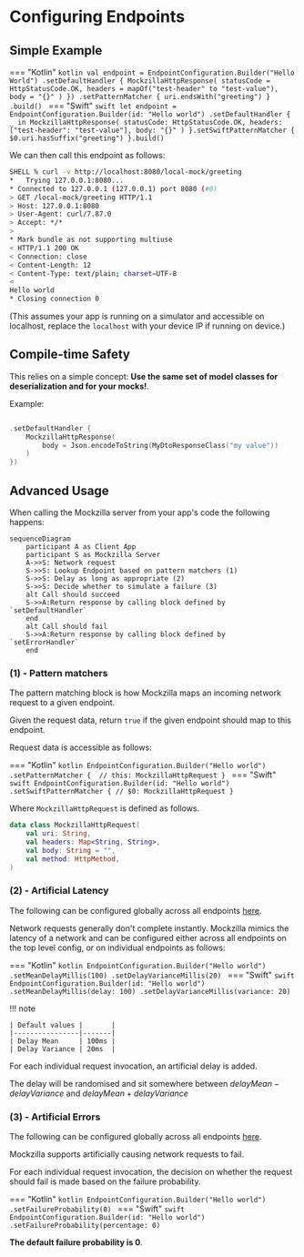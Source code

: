 # Configuring Endpoints

## Simple Example

=== "Kotlin"
    ```kotlin
    val endpoint = EndpointConfiguration.Builder("Hello World")
        .setDefaultHandler {
            MockzillaHttpResponse(
                statusCode = HttpStatusCode.OK,
                headers = mapOf("test-header" to "test-value"),
                body = "{}"
            )
        })
        .setPatternMatcher { uri.endsWith("greeting") }
        .build()
    ```
=== "Swift"
    ```swift
    let endpoint = EndpointConfiguration.Builder(id: "Hello world")
        .setDefaultHandler { _ in
            MockzillaHttpResponse(
                statusCode: HttpStatusCode.OK,
                headers: ["test-header": "test-value"],
                body: "{}"
            )
        }.setSwiftPatternMatcher {
            $0.uri.hasSuffix("greeting")
        }.build()
    ```

We can then call this endpoint as follows:
```bash
SHELL % curl -v http://localhost:8080/local-mock/greeting 
*   Trying 127.0.0.1:8080...
* Connected to 127.0.0.1 (127.0.0.1) port 8080 (#0)
> GET /local-mock/greeting HTTP/1.1
> Host: 127.0.0.1:8080
> User-Agent: curl/7.87.0
> Accept: */*
> 
* Mark bundle as not supporting multiuse
< HTTP/1.1 200 OK
< Connection: close
< Content-Length: 12
< Content-Type: text/plain; charset=UTF-8
< 
Hello world
* Closing connection 0
```

(This assumes your app is running on a simulator and accessible on localhost, replace the `localhost` with your device IP if running on device.)

## Compile-time Safety

This relies on a simple concept: **Use the same set of model classes for deserialization and for your mocks!**.

Example:

```kotlin

.setDefaultHandler {
    MockzillaHttpResponse(
        body = Json.encodeToString(MyDtoResponseClass("my value"))
    )
})
```

## Advanced Usage

When calling the Mockzilla server from your app's code the following happens:

```mermaid
sequenceDiagram    
    participant A as Client App
    participant S as Mockzilla Server
    A->>S: Network request
    S->>S: Lookup Endpoint based on pattern matchers (1)
    S->>S: Delay as long as appropriate (2)
    S->>S: Decide whether to simulate a failure (3)
    alt Call should succeed
    S->>A:Return response by calling block defined by `setDefaultHandler`
    end
    alt Call should fail
    S->>A:Return response by calling block defined by `setErrorHandler`
    end
```

### (1) - Pattern matchers

The pattern matching block is how Mockzilla maps an incoming network request to a given endpoint.

Given the request data, return `true` if the given endpoint should map to this endpoint.

Request data is accessible as follows:

=== "Kotlin"
    ```kotlin
        EndpointConfiguration.Builder("Hello world")
            .setPatternMatcher { 
                // this: MockzillaHttpRequest
            }
    ```
=== "Swift"
    ```swift
        EndpointConfiguration.Builder(id: "Hello world")
            .setSwiftPatternMatcher {
                // $0: MockzillaHttpRequest
            }
    ```

Where `MockzillaHttpRequest` is defined as follows.

```kotlin
data class MockzillaHttpRequest(
    val uri: String,
    val headers: Map<String, String>,
    val body: String = "",
    val method: HttpMethod,
)
```

### (2) - Artificial Latency

The following can be configured globally across all endpoints [here](dokka/mockzilla/com.apadmi.mockzilla.lib.models/-mockzilla-config/-builder/).

Network requests generally don't complete instantly. Mockzilla mimics the latency of a network and can be configured 
either across all endpoints on the top level config, or on individual endpoints as follows:

=== "Kotlin"
    ```kotlin
        EndpointConfiguration.Builder("Hello world")
          .setMeanDelayMillis(100)
          .setDelayVarianceMillis(20)
    ```
=== "Swift"
    ```swift
        EndpointConfiguration.Builder(id: "Hello world")
          .setMeanDelayMillis(delay: 100)
          .setDelayVarianceMillis(variance: 20)
    ```

!!! note

    | Default values |       |
    |----------------|-------|
    | Delay Mean     | 100ms |
    | Delay Variance | 20ms  |

For each individual request invocation, an artificial delay is added.

The delay will be randomised and sit somewhere between $delayMean - delayVariance$ and $delayMean + delayVariance$

### (3) - Artificial Errors

The following can be configured globally across all endpoints [here](dokka/mockzilla/com.apadmi.mockzilla.lib.models/-mockzilla-config/-builder/).

Mockzilla supports artificially causing network requests to fail.

For each individual request invocation, the decision on whether the request should fail is made based on the failure probability.

=== "Kotlin"
    ```kotlin
    EndpointConfiguration.Builder("Hello world")
    .setFailureProbability(0)
    ```
=== "Swift"
    ```swift
    EndpointConfiguration.Builder(id: "Hello world")
    .setFailureProbability(percentage: 0)
    ```

**The default failure probability is 0**.
